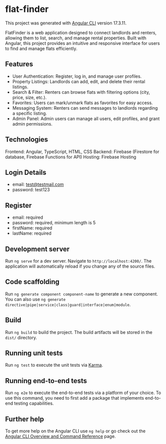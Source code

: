 # flat-finder

This project was generated with [Angular CLI](https://github.com/angular/angular-cli) version 17.3.11.

FlatFinder is a web application designed to connect landlords and renters, allowing them to list, search, and manage rental properties. Built with Angular, this project provides an intuitive and responsive interface for users to find and manage flats efficiently.


## Features

- User Authentication: Register, log in, and manage user profiles.
- Property Listings: Landlords can add, edit, and delete their rental listings.
- Search & Filter: Renters can browse flats with filtering options (city, price, size, etc.).
- Favorites: Users can mark/unmark flats as favorites for easy access.
- Messaging System: Renters can send messages to landlords regarding a specific listing.
- Admin Panel: Admin users can manage all users, edit profiles, and grant admin permissions.


## Technologies

Frontend: Angular, TypeScript, HTML, CSS
Backend: Firebase (Firestore for database, Firebase Functions for API)
Hosting: Firebase Hosting


## Login Details
- email: test@testmail.com
- password: test123


## Register
- email: required
- password: required, minimum length is 5
- firstName: required
- lastName: required


## Development server

Run `ng serve` for a dev server. Navigate to `http://localhost:4200/`. The application will automatically reload if you change any of the source files.

## Code scaffolding

Run `ng generate component component-name` to generate a new component. You can also use `ng generate directive|pipe|service|class|guard|interface|enum|module`.

## Build

Run `ng build` to build the project. The build artifacts will be stored in the `dist/` directory.

## Running unit tests

Run `ng test` to execute the unit tests via [Karma](https://karma-runner.github.io).

## Running end-to-end tests

Run `ng e2e` to execute the end-to-end tests via a platform of your choice. To use this command, you need to first add a package that implements end-to-end testing capabilities.

## Further help

To get more help on the Angular CLI use `ng help` or go check out the [Angular CLI Overview and Command Reference](https://angular.io/cli) page.

